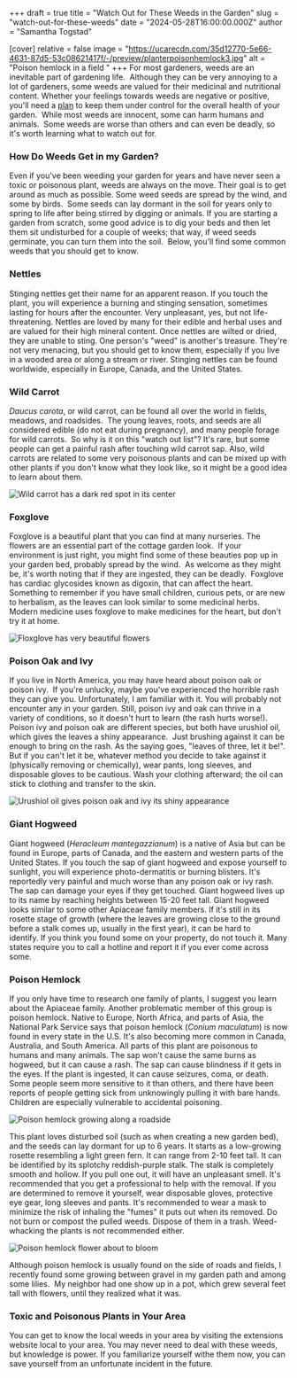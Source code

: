 +++
draft = true
title = "Watch Out for These Weeds in the Garden"
slug = "watch-out-for-these-weeds"
date = "2024-05-28T16:00:00.000Z"
author = "Samantha Togstad"

[cover]
relative = false
image = "https://ucarecdn.com/35d12770-5e66-4631-87d5-53c08621417f/-/preview/planterpoisonhemlock3.jpg"
alt = "Poison hemlock in a field "
+++
For most gardeners, weeds are an inevitable part of gardening life.  Although they can be very annoying to a lot of gardeners, some weeds are valued for their medicinal and nutritional content. Whether your feelings towards weeds are negative or positive, you'll need a [plan](https://blog.planter.garden/posts/garden-weeds-stem-the-spread/) to keep them under control for the overall health of your garden.  While most weeds are innocent, some can harm humans and animals.  Some weeds are worse than others and can even be deadly, so it's worth learning what to watch out for.

### How Do Weeds Get in my Garden?

Even if you've been weeding your garden for years and have never seen a toxic or poisonous plant, weeds are always on the move.  Their goal is to get around as much as possible. Some weed seeds are spread by the wind, and some by birds.  Some seeds can lay dormant in the soil for years only to spring to life after being stirred by digging or animals. If you are starting a garden from scratch, some good advice is to dig your beds and then let them sit undisturbed for a couple of weeks; that way, if weed seeds germinate, you can turn them into the soil.  Below, you'll find some common weeds that you should get to know. 

### Nettles

Stinging nettles get their name for an apparent reason. If you touch the plant, you will experience a burning and stinging sensation, sometimes lasting for hours after the encounter. Very unpleasant, yes, but not life-threatening. Nettles are loved by many for their edible and herbal uses and are valued for their high mineral content. Once nettles are wilted or dried, they are unable to sting. One person's "weed" is another's treasure. They're not very menacing, but you should get to know them, especially if you live in a wooded area or along a stream or river. Stinging nettles can be found worldwide, especially in Europe, Canada, and the United States. 

### Wild Carrot

*Daucus carota*, or wild carrot, can be found all over the world in fields, meadows, and roadsides.  The young leaves, roots, and seeds are all considered edible (do not eat during pregnancy), and many people forage for wild carrots.  So why is it on this "watch out list"? It's rare, but some people can get a painful rash after touching wild carrot sap. Also, wild carrots are related to some very poisonous plants and can be mixed up with other plants if you don't know what they look like, so it might be a good idea to learn about them. 

![Wild carrot has a dark red spot in its center](https://ucarecdn.com/744af3a8-2e7a-414e-9c05-55f19b9c71bd/Screenshot%20(24).png)

### Foxglove

Foxglove is a beautiful plant that you can find at many nurseries. The flowers are an essential part of the cottage garden look.  If your environment is just right, you might find some of these beauties pop up in your garden bed, probably spread by the wind.  As welcome as they might be, it's worth noting that if they are ingested, they can be deadly.  Foxglove has cardiac glycosides known as digoxin, that can affect the heart.  Something to remember if you have small children, curious pets, or are new to herbalism, as the leaves can look similar to some medicinal herbs. Modern medicine uses foxglove to make medicines for the heart, but don't try it at home. 

![Floxglove has very beautiful flowers](https://ucarecdn.com/03a7222e-bf98-4afb-a067-2a1d8854c0e2/-/crop/1440x1162/0,207/-/preview/planterfoxglove1.JPEG)

### Poison Oak and Ivy

If you live in North America, you may have heard about poison oak or poison ivy.  If you're unlucky, maybe you've experienced the horrible rash they can give you. Unfortunately, I am familiar with it. You will probably not encounter any in your garden. Still, poison ivy and oak can thrive in a variety of conditions, so it doesn't hurt to learn (the rash hurts worse!). Poison ivy and poison oak are different species, but both have urushiol oil, which gives the leaves a shiny appearance.  Just brushing against it can be enough to bring on the rash. As the saying goes, "leaves of three, let it be!". But if you can't let it be, whatever method you decide to take against it (physically removing or chemically), wear pants, long sleeves, and disposable gloves to be cautious. Wash your clothing afterward; the oil can stick to clothing and transfer to the skin. 

![Urushiol oil gives poison oak and ivy its shiny appearance](https://ucarecdn.com/e7683377-17fb-44dc-8f2b-8640c1978099/james-whitney-PCXitmTkk78-unsplash.jpg)

### Giant Hogweed

Giant hogweed (*Heracleum mantegazzianum*) is a native of Asia but can be found in Europe, parts of Canada, and the eastern and western parts of the United States. If you touch the sap of giant hogweed and expose yourself to sunlight, you will experience photo-dermatitis or burning blisters. It's reportedly very painful and much worse than any poison oak or ivy rash. The sap can damage your eyes if they get touched. Giant hogweed lives up to its name by reaching heights between 15-20 feet tall. Giant hogweed looks similar to some other Apiaceae family members. If it's still in its rosette stage of growth (where the leaves are growing close to the ground before a stalk comes up, usually in the first year), it can be hard to identify. If you think you found some on your property, do not touch it. Many states require you to call a hotline and report it if you ever come across some.

### Poison Hemlock

If you only have time to research one family of plants, I suggest you learn about the Apiaceae family. Another problematic member of this group is poison hemlock.  Native to Europe, North Africa, and parts of Asia, the National Park Service says that poison hemlock (*Conium maculatum*) is now found in every state in the U.S. It's also becoming more common in Canada, Australia, and South America. All parts of this plant are poisonous to humans and many animals. The sap won't cause the same burns as hogweed, but it can cause a rash. The sap can cause blindness if it gets in the eyes. If the plant is ingested, it can cause seizures, coma, or death. Some people seem more sensitive to it than others, and there have been reports of people getting sick from unknowingly pulling it with bare hands. Children are especially vulnerable to accidental poisoning.

![Poison hemlock growing along a roadside](https://ucarecdn.com/de384b3d-9945-428f-bc40-81ec4a815f89/-/crop/1536x1286/0,0/-/preview/planterpoisonhemlock2.JPEG)

This plant loves disturbed soil (such as when creating a new garden bed), and the seeds can lay dormant for up to 6 years. It starts as a low-growing rosette resembling a light green fern. It can range from 2-10 feet tall. It can be identified by its splotchy reddish-purple stalk. The stalk is completely smooth and hollow. If you pull one out, it will have an unpleasant smell. It's recommended that you get a professional to help with the removal.  If you are determined to remove it yourself, wear disposable gloves, protective eye gear, long sleeves and pants. It's recommended to wear a mask to minimize the risk of inhaling the "fumes" it puts out when its removed. Do not burn or compost the pulled weeds. Dispose of them in a trash. Weed-whacking the plants is not recommended either.

![Poison hemlock flower about to bloom](https://ucarecdn.com/6164194c-e828-4784-8db7-dd6eb6e8402c/-/crop/1536x1230/0,446/-/preview/planterpoisonhemlock1.JPEG "A poison hemlock flower")

Although poison hemlock is usually found on the side of roads and fields, I recently found some growing between gravel in my garden path and among some lilies.  My neighbor had one show up in a pot, which grew several feet tall with flowers, until they realized what it was. 

### Toxic and Poisonous Plants in Your Area

You can get to know the local weeds in your area by visiting the extensions website local to your area. You may never need to deal with these weeds, but knowledge is power.  If you familiarize yourself withe them now, you can save yourself from an unfortunate incident in the future.
